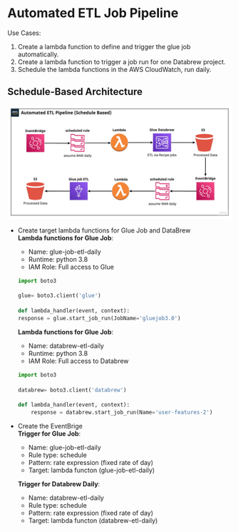 # Automated ETL Job Pipeline

Use Cases:
1. Create a lambda function to define and trigger the glue job automatically.
2. Create a lambda function to trigger a job run for one Databrew project.
3. Schedule the lambda functions in the AWS CloudWatch, run daily.

## Schedule-Based Architecture  
![5_1](/section_5/img/Automated%20ETL%20Pipeline%20(Schedule%20Based).jpeg)  

- Create target lambda functions for Glue Job and DataBrew  
**Lambda functions for Glue Job**:  
    - Name: glue-job-etl-daily  
    - Runtime: python 3.8  
    - IAM Role: Full access to Glue
    ```python
    import boto3

    glue= boto3.client('glue')

    def lambda_handler(event, context):    
    response = glue.start_job_run(JobName='gluejob3.0')
    ```

    **Lambda functions for Glue Job**:  
    - Name: databrew-etl-daily  
    - Runtime: python 3.8  
    - IAM Role: Full access to Databrew
    ```python
    import boto3

    databrew= boto3.client('databrew')

    def lambda_handler(event, context):    
        response = databrew.start_job_run(Name='user-features-2')
    ```
- Create the EventBrige  
**Trigger for Glue Job**:
    - Name: glue-job-etl-daily  
    - Rule type: schedule  
    - Pattern: rate expression (fixed rate of day)  
    - Target: lambda functon (glue-job-etl-daily)  
      
    **Trigger for Databrew Daily**:
    - Name: databrew-etl-daily
    - Rule type: schedule
    - Pattern: rate expression (fixed rate of day)
    - Target: lambda functon (databrew-etl-daily)